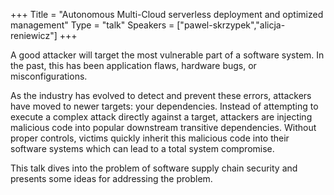 +++
Title = "Autonomous Multi-Cloud serverless deployment and optimized management"
Type = "talk"
Speakers = ["pawel-skrzypek","alicja-reniewicz"]
+++

A good attacker will target the most vulnerable part of a software system. In the past, this has been application flaws, hardware bugs, or misconfigurations. 

As the industry has evolved to detect and prevent these errors, attackers have moved to newer targets: your dependencies. Instead of attempting to execute a complex attack directly against a target, attackers are injecting malicious code into popular downstream transitive dependencies. Without proper controls, victims quickly inherit this malicious code into their software systems which can lead to a total system compromise. 

This talk dives into the problem of software supply chain security and presents some ideas for addressing the problem.